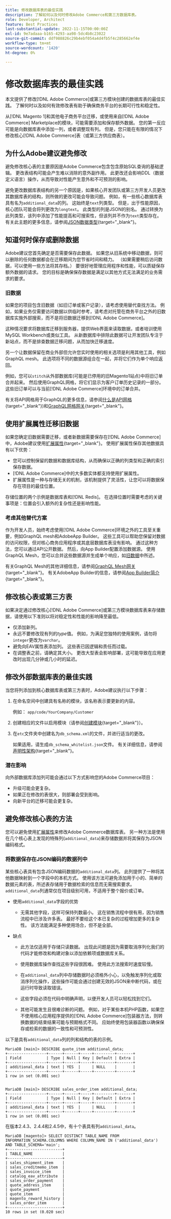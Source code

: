 ```yaml
---
title: 修改数据库表的最佳实践
description: 了解如何以及何时修改Adobe Commerce和第三方数据库表。
role: Developer, Architect
feature: Best Practices
last-substantial-update: 2022-11-15T00:00:00Z
exl-id: 9e7adaaa-b165-4293-aa98-5dc4b8c23022
source-git-commit: ddf988826c29b4ebf054a4d4fb5f4c285662ef4e
workflow-type: tm+mt
source-wordcount: '1420'
ht-degree: 0%

---
```


# 修改数据库表的最佳实践

本文提供了修改[!DNL Adobe Commerce]或第三方模块创建的数据库表的最佳实践。 了解何时以及如何有效修改表有助于确保商务平台的长期可行性和稳定性。

从[!DNL Magento 1]和其他电子商务平台迁移，或使用来自[!DNL Adobe Commerce] Marketplace的模块，可能需要添加和保存额外数据。 您的第一反应可能是向数据库表中添加一列，或者调整现有列。 但是，您只能在有限的情况下修改核心[!DNL Adobe Commerce]表（或第三方供应商表）。

## 为什么Adobe建议避免修改

避免修改核心表的主要原因是Adobe Commerce包含包含原始SQL查询的基础逻辑。 更改表结构可能会产生难以消除的意外副作用。 此更改还会影响DDL（数据定义语言）操作，从而导致对性能产生意外和不可预测的影响。

避免更改数据库表结构的另一个原因是，如果核心开发团队或第三方开发人员更改其数据库表的结构，则所做的更改可能会导致问题。 例如，有一些核心数据库表具有名为`additional_data`的列。 这始终是`text`列类型。 但是，出于性能原因，核心团队可能会将列更改为`longtext`。 此类型的列是JSON的别名。 通过转换为此列类型，该列中添加了性能提高和可搜索性，但该列并不作为`text`类型存在。 有关此主题的更多信息，请参阅[JSON数据类型](https://mariadb.com/kb/en/json-data-type/){target="_blank"}。

## 知道何时保存或删除数据

Adobe建议您首先确定是否需要保存此数据。 如果您从旧系统中移动数据，则可以删除的任何数据都会在迁移期间为您节省时间和精力。 （如果需要稍后访问数据，可以使用一些方法将其存档。） 要很好地管理应用程序和性能，可以质疑保存额外数据的请求。 您的目标是确保保存数据是满足以其他方式无法满足的业务需求的要求。

### 旧数据

如果您的项目包含旧数据（如旧订单或客户记录），请考虑使用替代查找方法。 例如，如果业务仅需要访问数据以供临时参考，请考虑对托管在商务平台之外的旧数据库实施外部搜索，而不是将旧数据迁移到[!DNL Adobe Commerce]。

这种情况要求将数据库迁移到服务器，提供Web界面来读取数据，或者培训使用MySQL Workbench或类似工具。 从新数据库中排除此数据可让开发团队专注于新站点，而不是排查数据迁移问题，从而加快迁移速度。

另一个让数据保留在商业外部但允许您实时使用的相关选项是利用其他工具，例如GraphQL mesh。 此选项将不同的数据源组合在一起，并将它们作为单个响应返回。

例如，您可以`stitch`从外部数据库(可能是已停用的旧Magento1站点)中将旧订单合并起来。 然后使用GraphQL网格，将它们显示为客户订单历史记录的一部分。 这些旧订单可以与当前[!DNL Adobe Commerce]环境中的订单合并。

有关将API网格用于GraphQL的更多信息，请参阅[什么是API网格](https://developer.adobe.com/graphql-mesh-gateway/gateway/overview/){target="_blank"})和[GraphQL网格网关](https://developer.adobe.com/graphql-mesh-gateway/){target="_blank"}。

## 使用扩展属性迁移旧数据

如果您确定旧数据需要迁移，或者新数据需要保存在[!DNL Adobe Commerce]中，Adobe建议使用[扩展属性](https://developer.adobe.com/commerce/php/development/components/add-attributes/){target="_blank"}。 使用扩展属性保存其他数据具有以下优势：

- 您可以控制保留的数据和数据库结构，从而确保以正确的列类型和正确的索引保存数据。
- [!DNL Adobe Commerce]中的大多数实体都支持使用扩展属性。
- 扩展属性是一种与存储无关的机制，该机制提供了灵活性，让您可以将数据保存在项目的最佳位置。

存储位置的两个示例是数据库表和[!DNL Redis]。 在选择位置时需要考虑的关键事项是：位置会引入额外的复杂性还是影响性能。

### 考虑其他替代方案

作为开发人员，始终考虑使用[!DNL Adobe Commerce]环境之外的工具至关重要，例如GraphQL mesh和AdobeApp Builder。 这些工具可以帮助您保留对数据的访问权限，但对核心商务应用程序或其底层数据库表没有影响。 通过这种方法，您可以通过API公开数据。 然后，向App Builder配置添加数据源。 使用GraphQL Mesh，您可以合并这些数据源并生成单个响应，如[旧数据](#legacy-data)中所述。

有关GraphQL Mesh的其他详细信息，请参阅[GraphQL Mesh网关](https://developer.adobe.com/graphql-mesh-gateway/){target="_blank"}。 有关AdobeApp Builder的信息，请参阅[App Builder简介](https://experienceleague.adobe.com/docs/adobe-developers-live-events/events/2021/oct2021/introduction-app-builder.html?lang=zh-Hans){target="_blank"}。

## 修改核心表或第三方表

如果决定通过修改核心[!DNL Adobe Commerce]或第三方模块数据库表来存储数据，请使用以下准则以将对稳定性和性能的影响降至最低。

- 仅添加新列。
- 永远不要修改现有列的&#x200B;_type_&#x200B;值。 例如，为满足您独特的使用案例，请勿将`integer`更改为`varchar`。
- 避免向EAV属性表添加列。 这些表已因逻辑和责任而过载。
- 在调整表之前，请确定其大小。 更改大型表会影响部署，这可能导致在应用更改时出现几分钟或几小时的延迟。

## 修改外部数据库表的最佳实践

当您将列添加到核心数据库表或第三方表时，Adobe建议执行以下步骤：

1. 在命名空间中创建具有名称的模块，该名称表示要更新的内容。

   例如： `app/code/YourCompany/Customer`

1. 创建相应的文件以启用模块（请参阅[创建模块](https://experienceleague.adobe.com/docs/commerce-learn/tutorials/backend-development/create-module.html?lang=zh-Hans){target="_blank"}）。

1. 在`etc`文件夹中创建名为`db_schema.xml`的文件，并进行适当的更改。

   如果适用，请生成`db_schema_whitelist.json`文件。 有关详细信息，请参阅[声明性架构](https://developer.adobe.com/commerce/php/development/components/declarative-schema/configuration/){target="_blank"}。

### 潜在影响

向外部数据库添加列可能会通过以下方式影响您的Adobe Commerce项目：

- 升级可能会更复杂。
- 如果正在修改的表很大，则部署会受到影响。
- 向新平台的迁移可能会更复杂。

## 避免修改核心表的方法

您可以避免使用[扩展属性](#migrate-legacy-data-with-extension-attributes)来修改Adobe Commerce数据库表。 另一种方法是使用在几个核心表上发现的特殊列(`additional_data`)来存储数据并将其保存为JSON编码格式。

### 将数据保存在JSON编码的数据列中

某些核心表具有包含JSON编码数据的`additional_data`列。 此列提供了一种将其他数据映射到一个字段中的本机方式。 使用该方法可避免添加用于小的、简单的数据元素的表，所述表存储用于数据检索的信息而无需搜索要求。 `additional_data`列通常仅在项目级别可用，不适用于整个报价或订单。

- 使用`additional_data`字段的优势

   - 无需其他字段，这样可保持列数最小。 这在销售流程中很有用，因为销售流程中已涉及许多表。 最好不要给这个本已复杂的过程增加更多的复杂性。 该方法能满足多种使用场合，但不是全部。

- 缺点

   - 此方法仅适用于存储只读数据。 出现此问题是因为需要取消序列化我们的代码才能修改和构建对象以添加依赖项或数据库关系。

   - 使用数据库操作查找这些字段很困难。 使用此方法搜索时速度较慢。

   - 在`additional_data`列中存储数据时必须格外小心，以免触发序列化或取消序列化操作，这些操作可能会通过创建无效的JSON来中断代码，或在运行时导致读取错误。

   - 这些字段必须在代码中明确声明，以便开发人员可以轻松找到它们。

   - 其他可能发生且很难诊断的问题。 例如，对于某些本机PHP函数，如果您不使用核心应用程序提供的[!DNL Adobe Commerce]包装器方法，则转换数据的结束结果可能与预期格式不同。 应始终使用包装器函数以确保保存或检索的数据的一致性和可预测性。

以下是具有`additional_data`列的列和结构的表的示例。

```mysql
MariaDB [main]> DESCRIBE quote_item additional_data;
+-----------------+------+------+-----+---------+-------+
| Field           | Type | Null | Key | Default | Extra |
+-----------------+------+------+-----+---------+-------+
| additional_data | text | YES  |     | NULL    |       |
+-----------------+------+------+-----+---------+-------+
1 row in set (0.001 sec)


MariaDB [main]> DESCRIBE sales_order_item additional_data;
+-----------------+------+------+-----+---------+-------+
| Field           | Type | Null | Key | Default | Extra |
+-----------------+------+------+-----+---------+-------+
| additional_data | text | YES  |     | NULL    |       |
+-----------------+------+------+-----+---------+-------+
1 row in set (0.001 sec)
```

在版本2.4.3、2.4.4和2.4.5中，有十个表具有列`additional_data`。

```mysql
MariaDB [magento]> SELECT DISTINCT TABLE_NAME FROM INFORMATION_SCHEMA.COLUMNS WHERE COLUMN_NAME IN ('additional_data') AND TABLE_SCHEMA='main';
+------------------------+
| TABLE_NAME             |
+------------------------+
| sales_shipment_item    |
| sales_creditmemo_item  |
| sales_invoice_item     |
| catalog_eav_attribute  |
| sales_order_payment    |
| quote_address_item     |
| quote_payment          |
| quote_item             |
| magento_reward_history |
| sales_order_item       |
+------------------------+
10 rows in set (0.020 sec)
```
